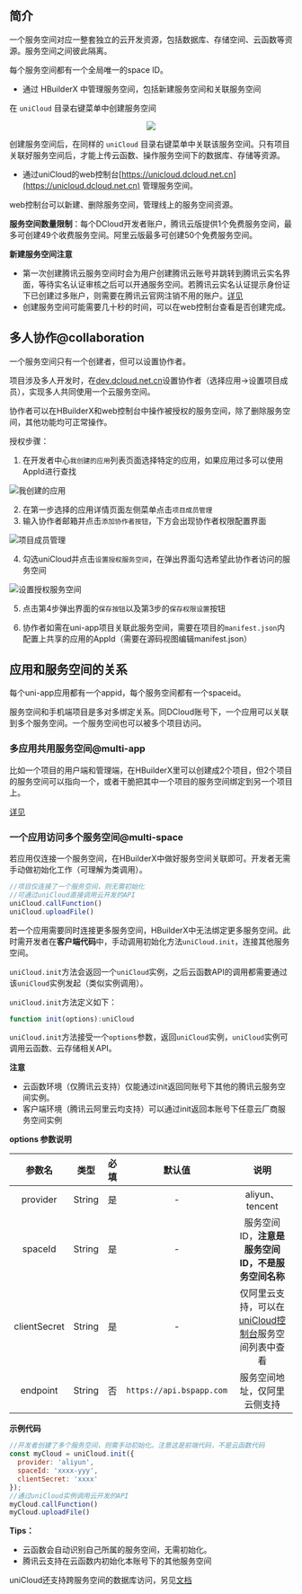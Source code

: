 ## 简介

一个服务空间对应一整套独立的云开发资源，包括数据库、存储空间、云函数等资源。服务空间之间彼此隔离。

每个服务空间都有一个全局唯一的space ID。

- 通过 HBuilderX 中管理服务空间，包括新建服务空间和关联服务空间

在 `uniCloud` 目录右键菜单中创建服务空间

<div align=center>
  <img style="max-width:750px;" src="https://bjetxgzv.cdn.bspapp.com/VKCEYUGU-dc-site/b16f9740-4c05-11eb-8a36-ebb87efcf8c0.jpg"/>
</div>

创建服务空间后，在同样的 `uniCloud` 目录右键菜单中关联该服务空间。只有项目关联好服务空间后，才能上传云函数、操作服务空间下的数据库、存储等资源。

- 通过uniCloud的web控制台[https://unicloud.dcloud.net.cn](https://unicloud.dcloud.net.cn) 管理服务空间。

web控制台可以新建、删除服务空间，管理线上的服务空间资源。

**服务空间数量限制**：每个DCloud开发者账户，腾讯云版提供1个免费服务空间，最多可创建49个收费服务空间。阿里云版最多可创建50个免费服务空间。

**新建服务空间注意**

- 第一次创建腾讯云服务空间时会为用户创建腾讯云账号并跳转到腾讯云实名界面，等待实名认证审核之后可以开通服务空间。若腾讯云实名认证提示身份证下已创建过多账户，则需要在腾讯云官网注销不用的账户。[详见](/uniCloud/faq?id=tencent-exceed-account-limit)
- 创建服务空间可能需要几十秒的时间，可以在web控制台查看是否创建完成。

## 多人协作@collaboration

一个服务空间只有一个创建者，但可以设置协作者。

项目涉及多人开发时，在[dev.dcloud.net.cn](https://dev.dcloud.net.cn)设置协作者（选择应用->设置项目成员），实现多人共同使用一个云服务空间。

协作者可以在HBuilderX和web控制台中操作被授权的服务空间，除了删除服务空间，其他功能均可正常操作。

授权步骤：

1. 在开发者中心`我创建的应用`列表页面选择特定的应用，如果应用过多可以使用AppId进行查找

  ![我创建的应用](https://vkceyugu.cdn.bspapp.com/VKCEYUGU-f184e7c3-1912-41b2-b81f-435d1b37c7b4/865a0df3-3169-48df-8b4c-8acacf1a621f.jpg)
  
2. 在第一步选择的应用详情页面左侧菜单点击`项目成员管理`
3. 输入协作者邮箱并点击`添加协作者按钮`，下方会出现协作者权限配置界面

  ![项目成员管理](https://vkceyugu.cdn.bspapp.com/VKCEYUGU-f184e7c3-1912-41b2-b81f-435d1b37c7b4/2e59ce9b-f202-4432-954c-d6182187ef94.jpg)
  
4. 勾选uniCloud并点击`设置授权服务空间`，在弹出界面勾选希望此协作者访问的服务空间
  
  ![设置授权服务空间](https://vkceyugu.cdn.bspapp.com/VKCEYUGU-f184e7c3-1912-41b2-b81f-435d1b37c7b4/b3c234a7-e514-4b14-b33d-e7322130bd7d.jpg)

5. 点击第4步弹出界面的`保存按钮`以及第3步的`保存权限设置`按钮

6. 协作者如需在uni-app项目关联此服务空间，需要在项目的`manifest.json`内配置上共享的应用的AppId（需要在源码视图编辑manifest.json）

## 应用和服务空间的关系

每个uni-app应用都有一个appid，每个服务空间都有一个spaceid。

服务空间和手机端项目是多对多绑定关系。同DCloud账号下，一个应用可以关联到多个服务空间。一个服务空间也可以被多个项目访问。

### 多应用共用服务空间@multi-app

比如一个项目的用户端和管理端，在HBuilderX里可以创建成2个项目，但2个项目的服务空间可以指向一个，或者干脆把其中一个项目的服务空间绑定到另一个项目上。

[详见](https://ask.dcloud.net.cn/article/37949)

### 一个应用访问多个服务空间@multi-space

若应用仅连接一个服务空间，在HBuilderX中做好服务空间关联即可。开发者无需手动做初始化工作（可理解为类调用）。

```javascript
//项目仅连接了一个服务空间，则无需初始化
//可通过uniCloud直接调用云开发的API
uniCloud.callFunction()
uniCloud.uploadFile()
```


若一个应用需要同时连接更多服务空间，HBuilderX中无法绑定更多服务空间。此时需开发者在**客户端代码**中，手动调用初始化方法`uniCloud.init`，连接其他服务空间。

`uniCloud.init`方法会返回一个`uniCloud`实例，之后云函数API的调用都需要通过该`uniCloud`实例发起（类似实例调用）。

`uniCloud.init`方法定义如下：

```javascript
function init(options):uniCloud
```

`uniCloud.init`方法接受一个`options`参数，返回`uniCloud`实例，`uniCloud`实例可调用云函数、云存储相关API。

**注意**

- 云函数环境（仅腾讯云支持）仅能通过init返回同账号下其他的腾讯云服务空间实例。
- 客户端环境（腾讯云阿里云均支持）可以通过init返回本账号下任意云厂商服务空间实例

**options 参数说明**

|参数名			|类型	|必填	|默认值						|说明																					|
|:-:			|:-:	|:-:	|:-:						|:-:																					|
|provider		|String	|是		|-							|aliyun、tencent																		|
|spaceId		|String	|是		|-							|服务空间ID，**注意是服务空间ID，不是服务空间名称**										|
|clientSecret	|String	|是		|-							|仅阿里云支持，可以在[uniCloud控制台](https://unicloud.dcloud.net.cn)服务空间列表中查看	|
|endpoint		|String	|否		|`https://api.bspapp.com`	|服务空间地址，仅阿里云侧支持															|

**示例代码**

```javascript
//开发者创建了多个服务空间，则需手动初始化。注意这是前端代码，不是云函数代码
const myCloud = uniCloud.init({
  provider: 'aliyun',
  spaceId: 'xxxx-yyy',
  clientSecret: 'xxxx'
});
//通过uniCloud实例调用云开发的API
myCloud.callFunction()
myCloud.uploadFile()

```

**Tips：**

- 云函数会自动识别自己所属的服务空间，无需初始化。
- 腾讯云支持在云函数内初始化本账号下的其他服务空间

uniCloud还支持跨服务空间的数据库访问，另见[文档](https://uniapp.dcloud.net.cn/uniCloud/hellodb?id=init-db)